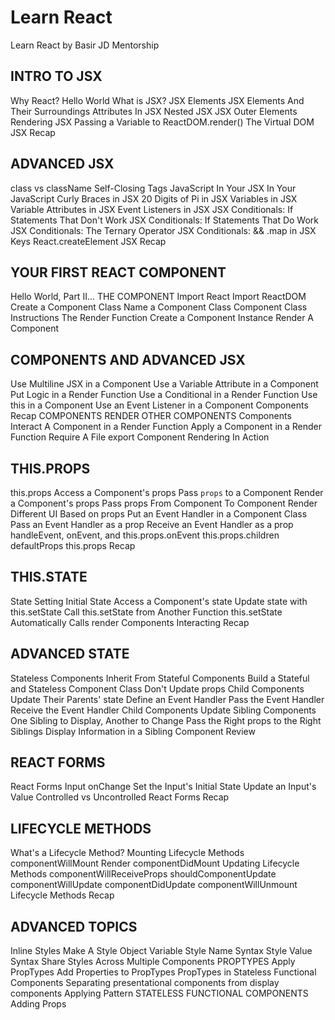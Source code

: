 # Learn React
Learn React by Basir JD Mentorship

## INTRO TO JSX
Why React?
Hello World
What is JSX?
JSX Elements
JSX Elements And Their Surroundings
Attributes In JSX
Nested JSX
JSX Outer Elements
Rendering JSX
Passing a Variable to ReactDOM.render()
The Virtual DOM
JSX Recap
## ADVANCED JSX
class vs className
Self-Closing Tags
JavaScript In Your JSX In Your JavaScript
Curly Braces in JSX
20 Digits of Pi in JSX
Variables in JSX
Variable Attributes in JSX
Event Listeners in JSX
JSX Conditionals: If Statements That Don't Work
JSX Conditionals: If Statements That Do Work
JSX Conditionals: The Ternary Operator
JSX Conditionals: &&
.map in JSX
Keys
React.createElement
JSX Recap
## YOUR FIRST REACT COMPONENT
Hello World, Part II... THE COMPONENT
Import React
Import ReactDOM
Create a Component Class
Name a Component Class
Component Class Instructions
The Render Function
Create a Component Instance
Render A Component
## COMPONENTS AND ADVANCED JSX
Use Multiline JSX in a Component
Use a Variable Attribute in a Component
Put Logic in a Render Function
Use a Conditional in a Render Function
Use this in a Component
Use an Event Listener in a Component
Components Recap
COMPONENTS RENDER OTHER COMPONENTS
Components Interact
A Component in a Render Function
Apply a Component in a Render Function
Require A File
export
Component Rendering In Action
## THIS.PROPS
this.props
Access a Component's props
Pass `props` to a Component
Render a Component's props
Pass props From Component To Component
Render Different UI Based on props
Put an Event Handler in a Component Class
Pass an Event Handler as a prop
Receive an Event Handler as a prop
handleEvent, onEvent, and this.props.onEvent
this.props.children
defaultProps
this.props Recap
## THIS.STATE
State
Setting Initial State
Access a Component's state
Update state with this.setState
Call this.setState from Another Function
this.setState Automatically Calls render
Components Interacting Recap
## ADVANCED STATE
Stateless Components Inherit From Stateful Components
Build a Stateful and Stateless Component Class
Don't Update props
Child Components Update Their Parents' state
Define an Event Handler
Pass the Event Handler
Receive the Event Handler
Child Components Update Sibling Components
One Sibling to Display, Another to Change
Pass the Right props to the Right Siblings
Display Information in a Sibling Component
Review
## REACT FORMS
React Forms
Input onChange
Set the Input's Initial State
Update an Input's Value
Controlled vs Uncontrolled
React Forms Recap
## LIFECYCLE METHODS
What's a Lifecycle Method?
Mounting Lifecycle Methods
componentWillMount
Render
componentDidMount
Updating Lifecycle Methods
componentWillReceiveProps
shouldComponentUpdate
componentWillUpdate
componentDidUpdate
componentWillUnmount
Lifecycle Methods Recap
## ADVANCED TOPICS
Inline Styles
Make A Style Object Variable
Style Name Syntax
Style Value Syntax
Share Styles Across Multiple Components
PROPTYPES
Apply PropTypes
Add Properties to PropTypes
PropTypes in Stateless Functional Components
Separating presentational components from display components
Applying Pattern
STATELESS FUNCTIONAL COMPONENTS
Adding Props
